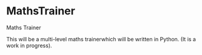 # MathsTrainer
Maths Trainer

This will be a multi-level maths trainerwhich will be written in Python. (It is a work in progress).
